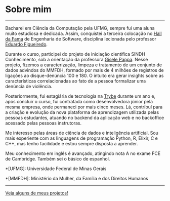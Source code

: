 # Sobre mim

---

Bacharel em Ciência da Computação pela UFMG, sempre fui uma aluna muito estudiosa e dedicada. Assim, conquistei a terceira colocação no [Hall da Fama](https://homepages.dcc.ufmg.br/~figueiredo/disciplinas/dcc603_2020.htm) de Engenharia de Software, disciplina lecionada pelo professor [Eduardo Figueiredo](http://lattes.cnpq.br/1265706528850746).

Durante o curso, participei do projeto de iniciação científica SINDH Conhecimento, sob a orientação da professora [Gisele Pappa](http://lattes.cnpq.br/5936682335701497). Nesse projeto, fizemos a caracterização, limpeza e tratamento de um conjunto de dados advindos do MMFDH, formado por mais de 4 milhões de registros de ligações ao disque-denúncia 100 e 180. O intuito era gerar insights sobre as características correlacionadas ao fato de a pessoa formalizar uma denúncia de violência.

Posteriormente, fui estagiária de tecnologia na [Trybe](https://www.linkedin.com/school/betrybe/) durante um ano e, após concluir o curso, fui contratada como desenvolvedora júnior pela mesma empresa, onde permaneci por mais cinco meses. Lá, contribuí para a criação e evolução da nova plataforma de aprendizagem utilizada pelas pessoas estudantes, atuando no backend da aplicação web e no backoffice acessado pelas pessoas instrutoras.

Me interesso pelas áreas de ciência de dados e inteligência artificial. Sou mais experiente com as linguagens de programação Python, R, Elixir, C e C++, mas tenho facilidade e estou sempre disposta a aprender.

Meu conhecimento em inglês é avançado, atingindo nota A no exame FCE de Cambridge. Também sei o básico de espanhol.

*[UFMG]: Universidade Federal de Minas Gerais

*[MMFDH]: Ministério da Mulher, da Família e dos Direitos Humanos

---

[Veja alguns de meus projetos!](projetos.md)